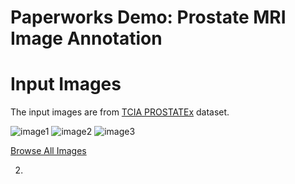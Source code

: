 Paperworks Demo: Prostate MRI Image Annotation
==============================================

# Input Images

The input images are from
[TCIA PROSTATEx](https://wiki.cancerimagingarchive.net/display/Public/SPIE-AAPM-NCI+PROSTATEx+Challenges#935fa28f51c546c588e892026a1396c6) dataset.

![image1](http://www.aaalgo.com/demos/paperworks/prostate/images/ProstateX-00003-t2tsesag-87368.png)
![image2](http://www.aaalgo.com/demos/paperworks/prostate/images/ProstateX-00014-t2tsesag-22089.png)
![image3](http://www.aaalgo.com/demos/paperworks/prostate/images/ProstateX-00023-t2tsesag-02864.png)

[Browse All Images](http://www.aaalgo.com/demos/paperworks/prostate/images/)

2. 
